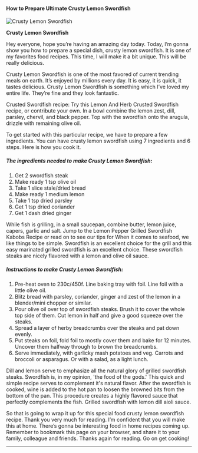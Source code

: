             

#### How to Prepare Ultimate Crusty Lemon Swordfish

![Crusty Lemon Swordfish](https://img-global.cpcdn.com/recipes/5880294838632448/751x532cq70/crusty-lemon-swordfish-recipe-main-photo.jpg)

**Crusty Lemon Swordfish**

Hey everyone, hope you’re having an amazing day today. Today, I’m gonna show you how to prepare a special dish, crusty lemon swordfish. It is one of my favorites food recipes. This time, I will make it a bit unique. This will be really delicious.

Crusty Lemon Swordfish is one of the most favored of current trending meals on earth. It’s enjoyed by millions every day. It is easy, it is quick, it tastes delicious. Crusty Lemon Swordfish is something which I’ve loved my entire life. They’re fine and they look fantastic.

Crusted Swordfish recipe: Try this Lemon And Herb Crusted Swordfish recipe, or contribute your own. In a bowl combine the lemon zest, dill, parsley, chervil, and black pepper. Top with the swordfish onto the arugula, drizzle with remaining olive oil.

To get started with this particular recipe, we have to prepare a few ingredients. You can have crusty lemon swordfish using 7 ingredients and 6 steps. Here is how you cook it.

##### The ingredients needed to make Crusty Lemon Swordfish:

1.  Get 2 swordfish steak
2.  Make ready 1 tsp olive oil
3.  Take 1 slice stale/dried bread
4.  Make ready 1 medium lemon
5.  Take 1 tsp dried parsley
6.  Get 1 tsp dried coriander
7.  Get 1 dash dried ginger

While fish is grilling, in a small saucepan, combine butter, lemon juice, capers, garlic and salt. Jump to the Lemon Pepper Grilled Swordfish Kabobs Recipe or read on to see our tips for When it comes to seafood, we like things to be simple. Swordfish is an excellent choice for the grill and this easy marinated grilled swordfish is an excellent choice. These swordfish steaks are nicely flavored with a lemon and olive oil sauce.

##### Instructions to make Crusty Lemon Swordfish:

1.  Pre-heat oven to 230c/450f. Line baking tray with foil. Line foil with a little olive oil.
2.  Blitz bread with parsley, coriander, ginger and zest of the lemon in a blender/mini chopper or similar.
3.  Pour olive oil over top of swordfish steaks. Brush it to cover the whole top side of them. Cut lemon in half and give a good squeeze over the steaks.
4.  Spread a layer of herby breadcrumbs over the steaks and pat down evenly.
5.  Put steaks on foil, fold foil to mostly cover them and bake for 12 minutes. Uncover them halfway through to brown the breadcrumbs.
6.  Serve immediately, with garlicky mash potatoes and veg. Carrots and broccoli or asparagus. Or with a salad, as a light lunch.

Dill and lemon serve to emphasize all the natural glory of grilled swordfish steaks. Swordfish is, in my opinion, 'the food of the gods.' This quick and simple recipe serves to complement it's natural flavor. After the swordfish is cooked, wine is added to the hot pan to loosen the browned bits from the bottom of the pan. This procedure creates a highly flavored sauce that perfectly complements the fish. Grilled swordfish with lemon dill aioli sauce.

So that is going to wrap it up for this special food crusty lemon swordfish recipe. Thank you very much for reading. I’m confident that you will make this at home. There’s gonna be interesting food in home recipes coming up. Remember to bookmark this page on your browser, and share it to your family, colleague and friends. Thanks again for reading. Go on get cooking!

* * *